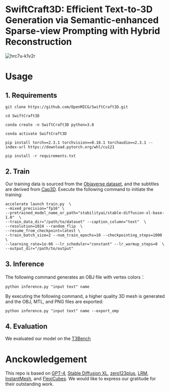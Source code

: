 # SwiftCraft3D: Efficient Text-to-3D Generation via Semantic-enhanced Sparse-view Prompting with Hybrid Reconstruction
![hrc7u-k1v2r](https://github.com/user-attachments/assets/87541ed7-8aba-4d62-bcec-5cbd8ba983a8)

# Usage

## 1. Requirements
    git clone https://github.com/OpenMICG/SwiftCraft3D.git

    cd SwiftCraft3D
    
    conda create -n SwiftCraft3D python=3.8

    conda activate SwiftCraft3D

    pip install torch==2.3.1 torchvision==0.18.1 torchaudio==2.3.1 --index-url https://download.pytorch.org/whl/cu121

    pip install -r requirements.txt

## 2. Train
Our training data is sourced from the [Objaverse dataset](https://objaverse.allenai.org/objaverse-1.0/), and the subtitles are derived from [Cap3D](https://github.com/crockwell/Cap3D?tab=readme-ov-file). Execute the following command to initiate the training:

    accelerate launch train.py  \
    --mixed_precision="fp16" \
    --pretrained_model_name_or_path="stabilityai/stable-diffusion-xl-base-1.0"  \
    --train_data_dir="/path/to/dataset" --caption_column="text"  \
    --resolution=1024 --random_flip  \
    --resume_from_checkpoint=latest \
    --train_batch_size=2 --num_train_epochs=10 --checkpointing_steps=1000  \
    --learning_rate=1e-06 --lr_scheduler="constant" --lr_warmup_steps=0  \
    --output_dir="/path/to/output"

## 3. Inference
The following command generates an OBJ file with vertex colors：

    python inference.py "input text" name

By executing the following command, a higher quality 3D mesh is generated and the OBJ, MTL, and PNG files are exported:

    python inference.py "input text" name --export_omp

## 4. Evaluation
We evaluated our model on the [T3Bench](https://github.com/THU-LYJ-Lab/T3Bench)

# Anckowledgement
This repo is based on [GPT-4](https://openai.com/index/gpt-4/), [Stable Diffusion XL](https://github.com/Stability-AI/StableDiffusion), [zero123plus](https://github.com/SUDO-AI-3D/zero123plus), [LRM](https://github.com/3DTopia/OpenLRM?tab=readme-ov-file), [InstantMesh](https://github.com/TencentARC/InstantMesh), and [FlexiCubes](https://github.com/nv-tlabs/FlexiCubes). We would like to express our gratitude for their outstanding work.
